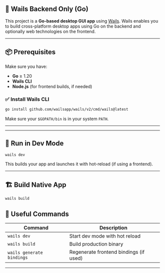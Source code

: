 ## 🐹 Wails Backend Only (Go)

This project is a **Go-based desktop GUI app** using [Wails](https://wails.io). Wails enables you to build cross-platform desktop apps using Go on the backend and optionally web technologies on the frontend.

---

## 📦 Prerequisites

Make sure you have:

- **Go** ≥ 1.20  
- **Wails CLI**  
- **Node.js** (for frontend builds, if needed)

### ✅ Install Wails CLI

```bash
go install github.com/wailsapp/wails/v2/cmd/wails@latest
```

Make sure your `$GOPATH/bin` is in your system `PATH`.

---

---

## 🚀 Run in Dev Mode

```bash
wails dev
```

This builds your app and launches it with hot-reload (if using a frontend).

---

## 🏗 Build Native App

```bash
wails build
```



## 🧰 Useful Commands

| Command        | Description                      |
|----------------|----------------------------------|
| `wails dev`    | Start dev mode with hot reload   |
| `wails build`  | Build production binary          |
| `wails generate bindings` | Regenerate frontend bindings (if used) |

---

